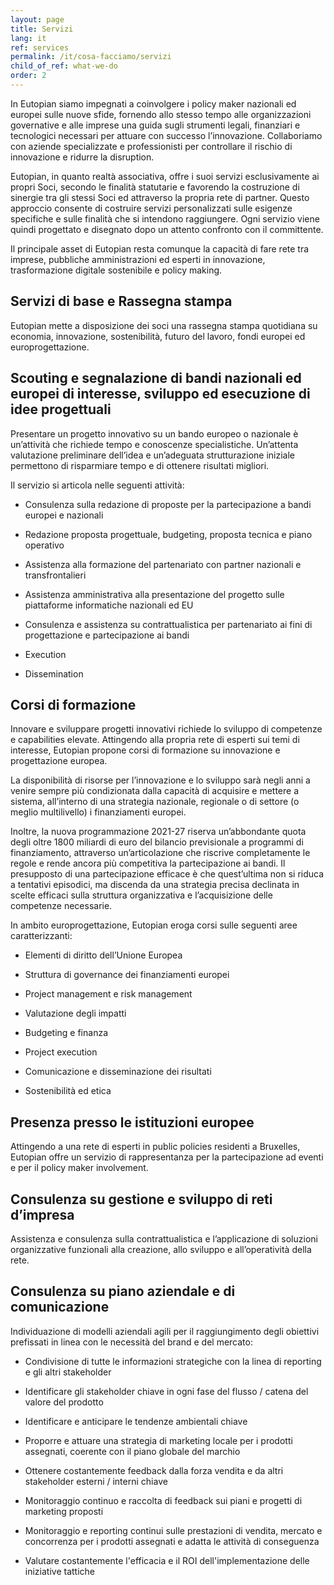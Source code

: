 ```yaml
---
layout: page
title: Servizi
lang: it
ref: services
permalink: /it/cosa-facciamo/servizi
child_of_ref: what-we-do
order: 2
---
```


In Eutopian siamo impegnati a coinvolgere i policy maker nazionali ed europei
sulle nuove sfide, fornendo allo stesso tempo alle organizzazioni governative e
alle imprese una guida sugli strumenti legali, finanziari e tecnologici
necessari per attuare con successo l’innovazione. Collaboriamo con aziende
specializzate e professionisti per controllare il rischio di innovazione e
ridurre la disruption.

Eutopian, in quanto realtà associativa, offre i suoi servizi esclusivamente ai
propri Soci, secondo le finalità statutarie e favorendo la costruzione di
sinergie tra gli stessi Soci ed attraverso la propria rete di partner. Questo
approccio consente di costruire servizi personalizzati sulle esigenze specifiche
e sulle finalità che si intendono raggiungere. Ogni servizio viene quindi
progettato e disegnato dopo un attento confronto con il committente.

Il principale asset di Eutopian resta comunque la capacità di fare rete tra
imprese, pubbliche amministrazioni ed esperti in innovazione, trasformazione
digitale sostenibile e policy making.

## Servizi di base e Rassegna stampa

Eutopian mette a disposizione dei soci una rassegna stampa quotidiana su
economia, innovazione, sostenibilità, futuro del lavoro, fondi europei ed
europrogettazione.

## Scouting e segnalazione di bandi nazionali ed europei di interesse, sviluppo ed esecuzione di idee progettuali

Presentare un progetto innovativo su un bando europeo o nazionale è un’attività
che richiede tempo e conoscenze specialistiche. Un’attenta valutazione
preliminare dell’idea e un’adeguata strutturazione iniziale permettono di
risparmiare tempo e di ottenere risultati migliori.

Il servizio si articola nelle seguenti attività:

-   Consulenza sulla redazione di proposte per la partecipazione a bandi europei
    e nazionali

-   Redazione proposta progettuale, budgeting, proposta tecnica e piano
    operativo

-   Assistenza alla formazione del partenariato con partner nazionali e
    transfrontalieri

-   Assistenza amministrativa alla presentazione del progetto sulle piattaforme
    informatiche nazionali ed EU

-   Consulenza e assistenza su contrattualistica per partenariato ai fini di
    progettazione e partecipazione ai bandi

-   Execution

-   Dissemination

## Corsi di formazione

Innovare e sviluppare progetti innovativi richiede lo sviluppo di competenze e
capabilities elevate. Attingendo alla propria rete di esperti sui temi di
interesse, Eutopian propone corsi di formazione su innovazione e progettazione
europea.

La disponibilità di risorse per l’innovazione e lo sviluppo sarà negli anni a
venire sempre più condizionata dalla capacità di acquisire e mettere a sistema,
all’interno di una strategia nazionale, regionale o di settore (o meglio
multilivello) i finanziamenti europei.

Inoltre, la nuova programmazione 2021-27 riserva un’abbondante quota degli oltre
1800 miliardi di euro del bilancio previsionale a programmi di finanziamento,
attraverso un’articolazione che riscrive completamente le regole e rende ancora
più competitiva la partecipazione ai bandi. Il presupposto di una partecipazione
efficace è che quest’ultima non si riduca a tentativi episodici, ma discenda da
una strategia precisa declinata in scelte efficaci sulla struttura organizzativa
e l’acquisizione delle competenze necessarie.

In ambito europrogettazione, Eutopian eroga corsi sulle seguenti aree
caratterizzanti:

-   Elementi di diritto dell’Unione Europea

-   Struttura di governance dei finanziamenti europei

-   Project management e risk management

-   Valutazione degli impatti

-   Budgeting e finanza

-   Project execution

-   Comunicazione e disseminazione dei risultati

-   Sostenibilità ed etica

## Presenza presso le istituzioni europee

Attingendo a una rete di esperti in public policies residenti a Bruxelles,
Eutopian offre un servizio di rappresentanza per la partecipazione ad eventi e
per il policy maker involvement.

## Consulenza su gestione e sviluppo di reti d’impresa

Assistenza e consulenza sulla contrattualistica e l’applicazione di soluzioni
organizzative funzionali alla creazione, allo sviluppo e all’operatività della
rete.

## Consulenza su piano aziendale e di comunicazione

Individuazione di modelli aziendali agili per il raggiungimento degli obiettivi
prefissati in linea con le necessità del brand e del mercato:

-   Condivisione di tutte le informazioni strategiche con la linea di reporting
    e gli altri stakeholder

-   Identificare gli stakeholder chiave in ogni fase del flusso / catena del
    valore del prodotto

-   Identificare e anticipare le tendenze ambientali chiave

-   Proporre e attuare una strategia di marketing locale per i prodotti
    assegnati, coerente con il piano globale del marchio

-   Ottenere costantemente feedback dalla forza vendita e da altri stakeholder
    esterni / interni chiave

-   Monitoraggio continuo e raccolta di feedback sui piani e progetti di
    marketing proposti

-   Monitoraggio e reporting continui sulle prestazioni di vendita, mercato e
    concorrenza per i prodotti assegnati e adatta le attività di conseguenza

-   Valutare costantemente l'efficacia e il ROI dell'implementazione delle
    iniziative tattiche
